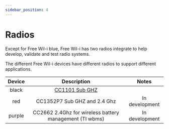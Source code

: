 ```yaml
---
sidebar_position: 4
---
```


# Radios

Except for Free Wil-i blue, Free Wil-i has two radios integrate to help develop, validate and test radio systems.

The different Free Wil-i devices have different radios to support different applications. 

| **Device** 	|                     **Description**                     	            |    **Notes**   	|
|:----------:	|:------------------------------------------------------------------:	|:--------------:	|
|    black   	|                     [CC1101 Sub GHZ](/radios/black-radio-cc1101)      |                	|
|     red    	|              CC1352P7  Sub GHZ and 2.4 Ghz              	            | In development 	|
|   purple   	| CC2662 2.4Ghz for wireless battery management (TI wbms) 	            | In development 	|